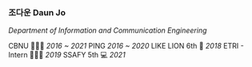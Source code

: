 
### 조다운 Daun Jo

*Department of Information and Communication Engineering*

CBNU 👩🏻‍🎓 *2016 ~ 2021*
PING *2016 ~ 2020*
LIKE LION 6th 🦁 *2018*
ETRI - Intern 👩🏻‍💻 *2019*
SSAFY 5th 💻 *2021*
